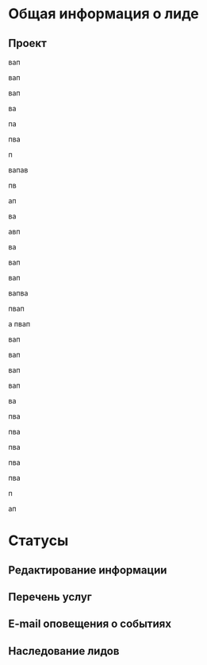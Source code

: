 # Общая информация о лиде

## Проект
вап

вап

вап

ва

па

пва

п

вапав

пв

ап

ва

авп

ва

вап

вап

вапва

пвап

а
пвап

вап

вап

вап

вап

ва

пва

пва

пва

пва

пва

п

ап
# Статусы

## Редактирование информации

## Перечень услуг

## E-mail оповещения о событиях

## Наследование лидов



